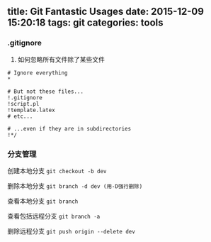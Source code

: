 title: Git Fantastic Usages
date: 2015-12-09 15:20:18
tags: git
categories: tools
---

### .gitignore

1. 如何忽略所有文件除了某些文件

```
# Ignore everything
*

# But not these files...
!.gitignore
!script.pl
!template.latex
# etc...

# ...even if they are in subdirectories
!*/
```

### 分支管理

创建本地分支
`git checkout -b dev`

删除本地分支
`git branch -d dev (用-D强行删除)`

查看本地分支
`git branch`

查看包括远程分支
`git branch -a`

删除远程分支
`git push origin --delete dev`



<!--more-->
